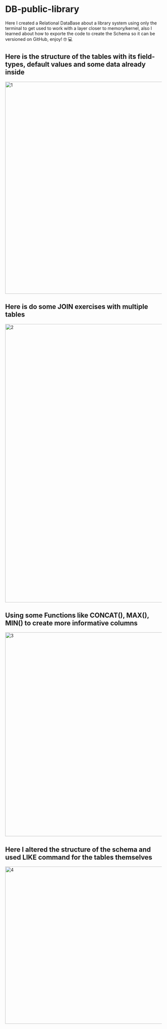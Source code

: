 # DB-public-library
Here I created a Relational DataBase about a library system using only the terminal to get used to work with a layer closer to memory/kernel, also I learned about how to exporte the code to create the Schema so it can be versioned on GitHub, enjoy! 🤓 💻

## Here is the structure of the tables with its field-types, default values and some data already inside
<img width="681" alt="1" src="https://github.com/Fer-dev-gt/DB-public-library/assets/119085740/0c09c0fc-9b12-46f6-9c39-adb04c04233a">

## Here is do some JOIN exercises with multiple tables
<img width="894" alt="2" src="https://github.com/Fer-dev-gt/DB-public-library/assets/119085740/39666181-9569-4e0d-bdcc-d5061dbbc55e">

## Using some Functions like CONCAT(), MAX(), MIN() to create more informative columns
<img width="655" alt="3" src="https://github.com/Fer-dev-gt/DB-public-library/assets/119085740/65fa50c4-622e-49ca-b977-c57af4d2da26">

## Here I altered the structure of the schema and used LIKE command for the tables themselves
<img width="505" alt="4" src="https://github.com/Fer-dev-gt/DB-public-library/assets/119085740/3b877388-049e-4713-bab9-420ba8f8d72c">
